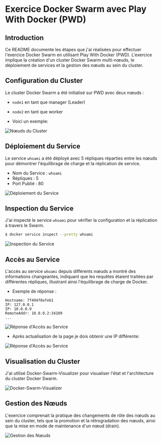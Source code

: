 # Exercice Docker Swarm avec Play With Docker (PWD)

## Introduction
Ce README documente les étapes que j'ai réalisées pour effectuer l'exercice Docker Swarm en utilisant Play With Docker (PWD). L'exercice implique la création d'un cluster Docker Swarm multi-nœuds, le déploiement de services et la gestion des nœuds au sein du cluster.

## Configuration du Cluster
Le cluster Docker Swarm a été initialisé sur PWD avec deux nœuds :

- `node1` en tant que manager (Leader)
- `node2` en tant que worker

- Voici un exemple:

![Nœuds du Cluster](./images/image1.png)

## Déploiement du Service
Le service `whoami` a été déployé avec 5 répliques réparties entre les nœuds pour démontrer l'équilibrage de charge et la réplication de service.

- Nom du Service : `whoami`
- Répliques : 5
- Port Publié : 80

![Déploiement du Service](./images/runWhaomi.png)

## Inspection du Service
J'ai inspecté le service `whoami` pour vérifier la configuration et la réplication à travers le Swarm.

```bash
$ docker service inspect --pretty whoami
```

![Inspection du Service](./images/inspectServiceWhaomi.png)

## Accès au Service
L'accès au service `whoami` depuis différents nœuds a montré des informations changeantes, indiquant que les requêtes étaient traitées par différentes répliques, illustrant ainsi l'équilibrage de charge de Docker.

- Exemple de réponse :
```
Hostname: 7f494f8efeb1
IP: 127.0.0.1
IP: 10.0.0.9
RemoteAddr: 10.0.0.2:34109
...
```

![Réponse d'Accès au Service](./images/image1PWD.png)

- Après actualisation de la page je dois obtenir une IP différente:

![Réponse d'Accès au Service](./images/image2PWD.png)

## Visualisation du Cluster
J'ai utilisé Docker-Swarm-Visualizer pour visualiser l'état et l'architecture du cluster Docker Swarm.

![Docker-Swarm-Visualizer](./images/interfaceEnLocal.png)

## Gestion des Nœuds
L'exercice comprenait la pratique des changements de rôle des nœuds au sein du cluster, tels que la promotion et la rétrogradation des nœuds, ainsi que la mise en mode de maintenance d'un nœud (drain).

![Gestion des Nœuds](./images/drain.png)

